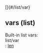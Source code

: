 []{#/list/var}    
## vars (list)    
Built-in list vars:    
list/var    
:   [len](ref/list/var/len)  